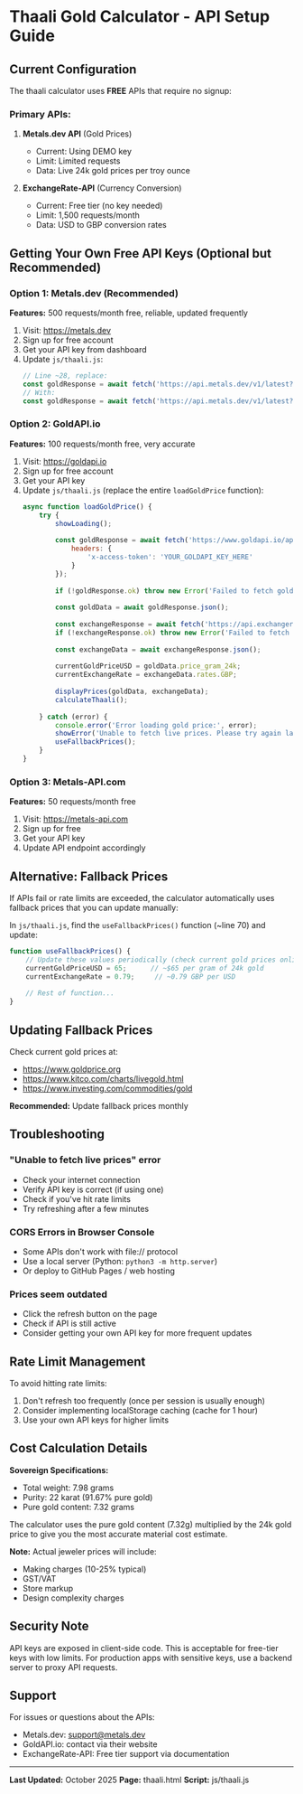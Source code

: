 # Thaali Gold Calculator - API Setup Guide

## Current Configuration

The thaali calculator uses **FREE** APIs that require no signup:

### Primary APIs:
1. **Metals.dev API** (Gold Prices)
   - Current: Using DEMO key
   - Limit: Limited requests
   - Data: Live 24k gold prices per troy ounce

2. **ExchangeRate-API** (Currency Conversion)
   - Current: Free tier (no key needed)
   - Limit: 1,500 requests/month
   - Data: USD to GBP conversion rates

## Getting Your Own Free API Keys (Optional but Recommended)

### Option 1: Metals.dev (Recommended)
**Features:** 500 requests/month free, reliable, updated frequently

1. Visit: https://metals.dev
2. Sign up for free account
3. Get your API key from dashboard
4. Update `js/thaali.js`:
   ```javascript
   // Line ~28, replace:
   const goldResponse = await fetch('https://api.metals.dev/v1/latest?api_key=DEMO&currency=USD&unit=toz');
   // With:
   const goldResponse = await fetch('https://api.metals.dev/v1/latest?api_key=YOUR_API_KEY&currency=USD&unit=toz');
   ```

### Option 2: GoldAPI.io
**Features:** 100 requests/month free, very accurate

1. Visit: https://goldapi.io
2. Sign up for free account
3. Get your API key
4. Update `js/thaali.js` (replace the entire `loadGoldPrice` function):
   ```javascript
   async function loadGoldPrice() {
       try {
           showLoading();
           
           const goldResponse = await fetch('https://www.goldapi.io/api/XAU/USD', {
               headers: {
                   'x-access-token': 'YOUR_GOLDAPI_KEY_HERE'
               }
           });
           
           if (!goldResponse.ok) throw new Error('Failed to fetch gold price');
           
           const goldData = await goldResponse.json();
           
           const exchangeResponse = await fetch('https://api.exchangerate-api.com/v4/latest/USD');
           if (!exchangeResponse.ok) throw new Error('Failed to fetch exchange rate');
           
           const exchangeData = await exchangeResponse.json();
           
           currentGoldPriceUSD = goldData.price_gram_24k;
           currentExchangeRate = exchangeData.rates.GBP;
           
           displayPrices(goldData, exchangeData);
           calculateThaali();
           
       } catch (error) {
           console.error('Error loading gold price:', error);
           showError('Unable to fetch live prices. Please try again later.');
           useFallbackPrices();
       }
   }
   ```

### Option 3: Metals-API.com
**Features:** 50 requests/month free

1. Visit: https://metals-api.com
2. Sign up for free
3. Get your API key
4. Update API endpoint accordingly

## Alternative: Fallback Prices

If APIs fail or rate limits are exceeded, the calculator automatically uses fallback prices that you can update manually:

In `js/thaali.js`, find the `useFallbackPrices()` function (~line 70) and update:

```javascript
function useFallbackPrices() {
    // Update these values periodically (check current gold prices online)
    currentGoldPriceUSD = 65;      // ~$65 per gram of 24k gold
    currentExchangeRate = 0.79;     // ~0.79 GBP per USD
    
    // Rest of function...
}
```

## Updating Fallback Prices

Check current gold prices at:
- https://www.goldprice.org
- https://www.kitco.com/charts/livegold.html
- https://www.investing.com/commodities/gold

**Recommended:** Update fallback prices monthly

## Troubleshooting

### "Unable to fetch live prices" error
- Check your internet connection
- Verify API key is correct (if using one)
- Check if you've hit rate limits
- Try refreshing after a few minutes

### CORS Errors in Browser Console
- Some APIs don't work with file:// protocol
- Use a local server (Python: `python3 -m http.server`)
- Or deploy to GitHub Pages / web hosting

### Prices seem outdated
- Click the refresh button on the page
- Check if API is still active
- Consider getting your own API key for more frequent updates

## Rate Limit Management

To avoid hitting rate limits:
1. Don't refresh too frequently (once per session is usually enough)
2. Consider implementing localStorage caching (cache for 1 hour)
3. Use your own API keys for higher limits

## Cost Calculation Details

**Sovereign Specifications:**
- Total weight: 7.98 grams
- Purity: 22 karat (91.67% pure gold)
- Pure gold content: 7.32 grams

The calculator uses the pure gold content (7.32g) multiplied by the 24k gold price to give you the most accurate material cost estimate.

**Note:** Actual jeweler prices will include:
- Making charges (10-25% typical)
- GST/VAT
- Store markup
- Design complexity charges

## Security Note

API keys are exposed in client-side code. This is acceptable for free-tier keys with low limits. For production apps with sensitive keys, use a backend server to proxy API requests.

## Support

For issues or questions about the APIs:
- Metals.dev: support@metals.dev
- GoldAPI.io: contact via their website
- ExchangeRate-API: Free tier support via documentation

---

**Last Updated:** October 2025
**Page:** thaali.html
**Script:** js/thaali.js

